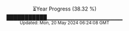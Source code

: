 <p align="center">
⏳Year Progress (38.32 %) <br>
███████████▁▁▁▁▁▁▁▁▁▁▁▁▁▁▁▁▁▁▁ <br>
<sub>Updated: Mon, 20 May 2024 06:24:08 GMT</sub>
</p>

